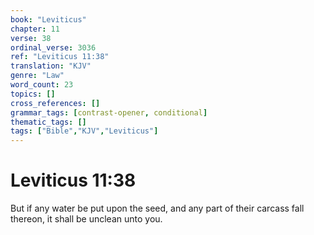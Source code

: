 ```yaml
---
book: "Leviticus"
chapter: 11
verse: 38
ordinal_verse: 3036
ref: "Leviticus 11:38"
translation: "KJV"
genre: "Law"
word_count: 23
topics: []
cross_references: []
grammar_tags: [contrast-opener, conditional]
thematic_tags: []
tags: ["Bible","KJV","Leviticus"]
---
```


# Leviticus 11:38

But if any water be put upon the seed, and any part of their carcass fall thereon, it shall be unclean unto you.
